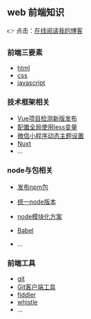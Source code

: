 ## web 前端知识

👉 点击：[在线阅读我的博客](https://org-xhh.github.io/xhh-blog/)

### 前端三要素

- [html](https://org-xhh.github.io/xhh-blog/web/html/dom.html)
- [css](https://org-xhh.github.io/xhh-blog/web/css/css%E5%8D%95%E4%BD%8D%E5%92%8Cdpr.html)
- [javascript](https://org-xhh.github.io/xhh-blog/web/js/javascript%E5%BE%AA%E7%8E%AF%E6%96%B9%E6%B3%95.html)

### 技术框架相关

- [Vue项目检测新版发布](https://org-xhh.github.io/xhh-blog/technology/vue/%E6%A3%80%E6%B5%8B%E6%96%B0%E7%89%88%E5%8F%91%E5%B8%83.html)
- [配置全局使用less变量](https://org-xhh.github.io/xhh-blog/technology/packaging-tool/%E9%85%8D%E7%BD%AE%E5%85%A8%E5%B1%80%E4%BD%BF%E7%94%A8less%E5%8F%98%E9%87%8F.html)
- [微信小程序动态主题设置](https://org-xhh.github.io/xhh-blog/technology/miniprogram/%E5%8A%A8%E6%80%81%E4%B8%BB%E9%A2%98%E8%AE%BE%E7%BD%AE.html)
- [Nuxt](https://org-xhh.github.io/xhh-blog/technology/nuxt/%E5%85%A8%E5%B1%80%E5%BC%95%E5%85%A5less%E5%8F%98%E9%87%8F.html)
- ...

### node与包相关

- [发布npm包](https://org-xhh.github.io/xhh-blog/nodejs/%E5%8F%91%E5%B8%83npm%E5%8C%85.html)
- [统一node版本](https://org-xhh.github.io/xhh-blog/nodejs/%E9%A1%B9%E7%9B%AE%E7%BB%9F%E4%B8%80node%E7%89%88%E6%9C%AC.html)
- [node模块化方案](https://org-xhh.github.io/xhh-blog/nodejs/node%E6%A8%A1%E5%9D%97%E5%8C%96%E6%96%B9%E6%A1%88.html)
- [Babel](https://org-xhh.github.io/xhh-blog/nodejs/babel.html)

- ...

### 前端工具

- [git](https://org-xhh.github.io/xhh-blog/tool/git/git%E5%B8%B8%E7%94%A8%E5%91%BD%E4%BB%A4.html)
- [Git客户端工具](https://org-xhh.github.io/xhh-blog/tool/git-tools/gitextensions.html)
- [fiddler](https://org-xhh.github.io/xhh-blog/tool/fiddler/fiddler%E4%BD%BF%E7%94%A8.html)
- [whistle](https://org-xhh.github.io/xhh-blog/tool/whistle/whistle%E4%BD%BF%E7%94%A8.html)
- ...